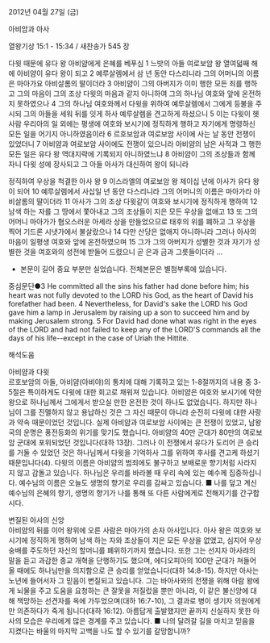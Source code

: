 2012년 04월 27일 (금)

아비암과 아사



열왕기상 15:1 - 15:34 / 새찬송가 545 장


다윗 때문에 유다 왕 아비얌에게 은혜를 베푸심
1 느밧의 아들 여로보암 왕 열여덟째 해에 아비얌이 유다 왕이 되고 2 예루살렘에서 삼 년 동안 다스리니라 그의 어머니의 이름은 마아가요 아비살롬의 딸이더라 3 아비얌이 그의 아버지가 이미 행한 모든 죄를 행하고 그의 마음이 그의 조상 다윗의 마음과 같지 아니하여 그의 하나님 여호와 앞에 온전하지 못하였으나 4 그의 하나님 여호와께서 다윗을 위하여 예루살렘에서 그에게 등불을 주시되 그의 아들을 세워 뒤를 잇게 하사 예루살렘을 견고하게 하셨으니 5 이는 다윗이 헷 사람 우리아의 일 외에는 평생에 여호와 보시기에 정직하게 행하고 자기에게 명령하신 모든 일을 어기지 아니하였음이라 6 르호보암과 여로보암 사이에 사는 날 동안 전쟁이 있었더니 7 아비얌과 여로보암 사이에도 전쟁이 있으니라 아비얌의 남은 사적과 그 행한 모든 일은 유다 왕 역대지략에 기록되지 아니하였느냐 8 아비얌이 그의 조상들과 함께 자니 다윗 성에 장사되고 그 아들 아사가 대신하여 왕이 되니라

정직하여 우상을 척결한 아사 왕
9 이스라엘의 여로보암 왕 제이십 년에 아사가 유다 왕이 되어 10 예루살렘에서 사십일 년 동안 다스리니라 그의 어머니의 이름은 마아가라 아비살롬의 딸이더라 11 아사가 그의 조상 다윗같이 여호와 보시기에 정직하게 행하여 12 남색 하는 자를 그 땅에서 쫓아내고 그의 조상들이 지은 모든 우상을 없애고 13 또 그의 어머니 마아가가 혐오스러운 아세라 상을 만들었으므로 태후의 위를 폐하고 그 우상을 찍어 기드론 시냇가에서 불살랐으나 14 다만 산당은 없애지 아니하니라 그러나 아사의 마음이 일평생 여호와 앞에 온전하였으며 15 그가 그의 아버지가 성별한 것과 자기가 성별한 것을 여호와의 성전에 받들어 드렸으니 곧 은과 금과 그릇들이더라 …
* 본문이 길어 중요 부분만 실었습니다. 전체본문은 별첨부록에 있습니다.

중심문단●3 He committed all the sins his father had done before him; his heart was not fully devoted to the LORD his God, as the heart of David his forefather had been. 4 Nevertheless, for David's sake the LORD his God gave him a lamp in Jerusalem by raising up a son to succeed him and by making Jerusalem strong. 5 For David had done what was right in the eyes of the LORD and had not failed to keep any of the LORD'S commands all the days of his life--except in the case of Uriah the Hittite.

해석도움





아비얌과 다윗  
르호보암의 아들, 아비얌(아비야)의 통치에 대해 기록하고 있는 1-8절까지의 내용 중 3-5절은 특이하게도 다윗에 대한 회고로 채워져 있습니다. 아비얌은 여호와 보시기에 악한 왕으로 하나님께서 그에게서 받으실 만한 온전한 것이 하나도 없었습니다. 하지만 하나님이 그를 진멸하지 않고 용납하신 것은 그 자신 때문이 아니라 순전히 다윗에 대한 사랑과 약속 때문이었던 것입니다. 실제 아비얌과 여로보암 사이에는 큰 전쟁이 있었고, 남왕국의 운명은 풍전등화의 위기를 맞기도 했습니다. 아비얌의 40만 군대가 80만의 여로보암 군대에 포위되었던 것입니다(대하 13장). 그러나 이 전쟁에서 유다가 도리어 큰 승리를 거둘 수 있었던 것은 하나님께서 다윗을 기억하사 그를 위하여 후사를 견고케 하셨기 때문입니다(4). 다윗의 이름은 아비얌의 범죄에도 불구하고 보배로운 향기처럼 사라지지 않고 감돌고 있습니다. 하나님은 우리를 바라볼 때 우리 속에 있는 예수께 집중하십니다. 예수님의 이름은 오늘도 생명의 향기로 우리를 감싸고 있습니다.
■ 나를 덮고 계신 예수님의 은혜의 향기, 생명의 향기가 나를 통해 또 다른 사람에게로 전해지기를 간구합시다.

변질된 아사의 신앙  
아비얌의 뒤를 이어 왕위에 오른 사람은 마아가의 손자 아사입니다. 아사 왕은 여호와 보시기에 정직하게 행하여 남색 하는 자와 조상들이 지은 모든 우상을 없앴고, 심지어 우상숭배를 주도하던 자신의 할머니를 폐위하기까지 했습니다. 또한 그는 선지자 아사랴의 말을 듣고 과감한 종교 개혁을 단행하기도 했으며, 에디오피아의 100만 군대가 쳐들어올 때에도 하나님만을 의지함으로 큰 승리를 얻었습니다(대하 14:8-15). 하지만 아사는 노년에 들어서자 그 믿음이 변질되고 있습니다. 그는 바아사와의 전쟁을 위해 아람 왕에게 뇌물을 주고 도움을 요청하는 큰 잘못을 저질렀을 뿐만 아니라, 이 같은 불신앙에 대해 책망하는 선견자를 옥에 가두었으며(대하 16:7-10), 그 결과로 병이 생기자 의원에게만 의존하다가 죽게 됩니다(대하 16:12). 아름답게 출발했지만 끝까지 신실하지 못한 아사의 모습은 우리에게 많은 경계를 주고 있습니다.
■ 나의 달려갈 길을 마치고 믿음을 지켰다는 바울의 마지막 고백을 나도 할 수 있기를 갈망합니까?